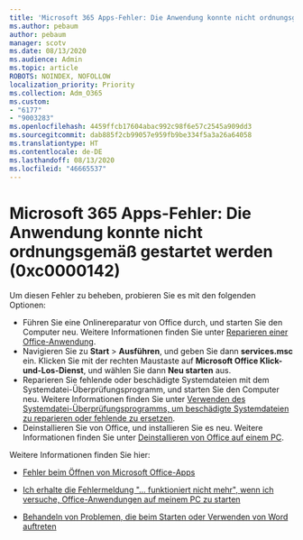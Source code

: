 ```yaml
---
title: 'Microsoft 365 Apps-Fehler: Die Anwendung konnte nicht ordnungsgemäß gestartet werden (0xc0000142)'
ms.author: pebaum
author: pebaum
manager: scotv
ms.date: 08/13/2020
ms.audience: Admin
ms.topic: article
ROBOTS: NOINDEX, NOFOLLOW
localization_priority: Priority
ms.collection: Adm_O365
ms.custom:
- "6177"
- "9003283"
ms.openlocfilehash: 4459ffcb17604abac992c98f6e57c2545a909dd3
ms.sourcegitcommit: dab885f2cb99057e959fb9be334f5a3a26a64058
ms.translationtype: HT
ms.contentlocale: de-DE
ms.lasthandoff: 08/13/2020
ms.locfileid: "46665537"
---
```

# <a name="microsoft-365-apps-error-the-application-was-unable-to-start-correctly-0xc0000142"></a>Microsoft 365 Apps-Fehler: Die Anwendung konnte nicht ordnungsgemäß gestartet werden (0xc0000142)

Um diesen Fehler zu beheben, probieren Sie es mit den folgenden Optionen:

- Führen Sie eine Onlinereparatur von Office durch, und starten Sie den Computer neu. Weitere Informationen finden Sie unter [Reparieren einer Office-Anwendung](https://support.microsoft.com/office/repair-an-office-application-7821d4b6-7c1d-4205-aa0e-a6b40c5bb88b).
- Navigieren Sie zu **Start**  >  **Ausführen**, und geben Sie dann **services.msc** ein. Klicken Sie mit der rechten Maustaste auf **Microsoft Office Klick-und-Los-Dienst**, und wählen Sie dann **Neu starten** aus.
- Reparieren Sie fehlende oder beschädigte Systemdateien mit dem Systemdatei-Überprüfungsprogramm, und starten Sie den Computer neu. Weitere Informationen finden Sie unter [Verwenden des Systemdatei-Überprüfungsprogramms, um beschädigte Systemdateien zu reparieren oder fehlende zu ersetzen](https://support.microsoft.com/help/929833/use-the-system-file-checker-tool-to-repair-missing-or-corrupted-system).
- Deinstallieren Sie von Office, und installieren Sie es neu. Weitere Informationen finden Sie unter [Deinstallieren von Office auf einem PC](https://support.microsoft.com/office/uninstall-office-from-a-pc-9dd49b83-264a-477a-8fcc-2fdf5dbf61d8).

Weitere Informationen finden Sie hier:  

- [Fehler beim Öffnen von Microsoft Office-Apps](https://support.office.com/article/error-when-opening-microsoft-office-apps-b84b6a63-4b8c-46ec-ae9a-ad91d6160d72)  

- [Ich erhalte die Fehlermeldung "... funktioniert nicht mehr", wenn ich versuche, Office-Anwendungen auf meinem PC zu starten](https://support.office.com/article/i-get-a-stopped-working-error-when-i-start-office-applications-on-my-pc-52bd7985-4e99-4a35-84c8-2d9b8301a2fa)  

- [Behandeln von Problemen, die beim Starten oder Verwenden von Word auftreten](https://docs.microsoft.com/office/troubleshoot/word/issues-when-start-or-use-word)